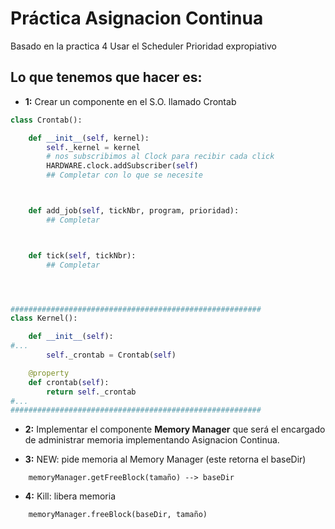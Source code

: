 # Práctica Asignacion Continua

Basado en la practica 4
Usar el Scheduler Prioridad expropiativo


## Lo que tenemos que hacer es:


- __1:__ Crear un componente en el S.O. llamado Crontab


```python
class Crontab():

    def __init__(self, kernel):
        self._kernel = kernel
        # nos subscribimos al Clock para recibir cada click
        HARDWARE.clock.addSubscriber(self)
        ## Completar con lo que se necesite



    def add_job(self, tickNbr, program, prioridad):
        ## Completar



    def tick(self, tickNbr):
        ## Completar




########################################################
class Kernel():

    def __init__(self):
#...
        self._crontab = Crontab(self)

    @property
    def crontab(self):
        return self._crontab
#...
########################################################

```


- __2:__ Implementar el componente __Memory Manager__ que será el encargado de administrar memoria implementando Asignacion Continua.



- __3:__  NEW: pide memoria al Memory Manager (este retorna el baseDir)
```
    memoryManager.getFreeBlock(tamaño) --> baseDir
```

- __4:__  Kill: libera memoria 
```
    memoryManager.freeBlock(baseDir, tamaño) 
```


